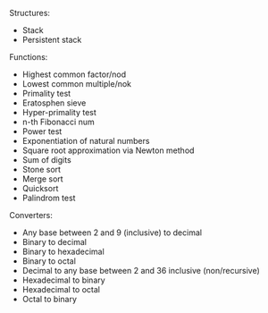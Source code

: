 Structures:  
- Stack
- Persistent stack

Functions:
- Highest common factor/nod
- Lowest common multiple/nok
- Primality test
- Eratosphen sieve
- Hyper-primality test
- n-th Fibonacci num
- Power test
- Exponentiation of natural numbers
- Square root approximation via Newton method
- Sum of digits
- Stone sort
- Merge sort
- Quicksort
- Palindrom test

Converters:
- Any base between 2 and 9 (inclusive) to decimal
- Binary to decimal
- Binary to hexadecimal
- Binary to octal
- Decimal to any base between 2 and 36 inclusive (non/recursive)
- Hexadecimal to binary
- Hexadecimal to octal
- Octal to binary
